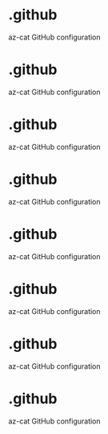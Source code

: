 # .github
az-cat GitHub configuration
# .github
az-cat GitHub configuration

# .github
az-cat GitHub configuration

# .github
az-cat GitHub configuration

# .github
az-cat GitHub configuration

# .github
az-cat GitHub configuration

# .github
az-cat GitHub configuration

# .github
az-cat GitHub configuration
